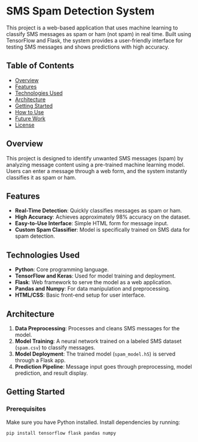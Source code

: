 # SMS Spam Detection System

This project is a web-based application that uses machine learning to classify SMS messages as spam or ham (not spam) in real time. Built using TensorFlow and Flask, the system provides a user-friendly interface for testing SMS messages and shows predictions with high accuracy.

## Table of Contents
- [Overview](#overview)
- [Features](#features)
- [Technologies Used](#technologies-used)
- [Architecture](#architecture)
- [Getting Started](#getting-started)
- [How to Use](#how-to-use)
- [Future Work](#future-work)
- [License](#license)

## Overview
This project is designed to identify unwanted SMS messages (spam) by analyzing message content using a pre-trained machine learning model. Users can enter a message through a web form, and the system instantly classifies it as spam or ham.

## Features
- **Real-Time Detection**: Quickly classifies messages as spam or ham.
- **High Accuracy**: Achieves approximately 98% accuracy on the dataset.
- **Easy-to-Use Interface**: Simple HTML form for message input.
- **Custom Spam Classifier**: Model is specifically trained on SMS data for spam detection.

## Technologies Used
- **Python**: Core programming language.
- **TensorFlow and Keras**: Used for model training and deployment.
- **Flask**: Web framework to serve the model as a web application.
- **Pandas and Numpy**: For data manipulation and preprocessing.
- **HTML/CSS**: Basic front-end setup for user interface.

## Architecture
1. **Data Preprocessing**: Processes and cleans SMS messages for the model.
2. **Model Training**: A neural network trained on a labeled SMS dataset (`spam.csv`) to classify messages.
3. **Model Deployment**: The trained model (`spam_model.h5`) is served through a Flask app.
4. **Prediction Pipeline**: Message input goes through preprocessing, model prediction, and result display.

## Getting Started

### Prerequisites
Make sure you have Python installed. Install dependencies by running:
```bash
pip install tensorflow flask pandas numpy

